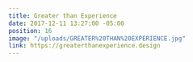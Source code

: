 ```yaml
---
title: Greater than Experience
date: 2017-12-11 13:27:00 -05:00
position: 16
image: "/uploads/GREATER%20THAN%20EXPERIENCE.jpg"
link: https://greaterthanexperience.design
---
```


